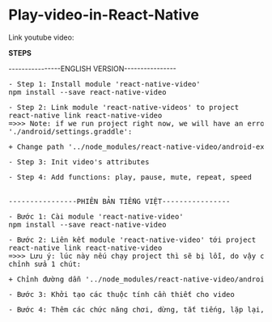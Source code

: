 # Play-video-in-React-Native

Link youtube video: 

********STEPS********

----------------ENGLISH VERSION----------------
<pre>-</prev> Step 1: Install module 'react-native-video'
npm install --save react-native-video
<pre>-</prev> Step 2: Link module 'react-native-videos' to project
react-native link react-native-video
=>>> Note: if we run project right now, we will have an error. So, we need edit file 
'./android/settings.graddle':
<pre>+</prev> Change path '../node_modules/react-native-video/android-exoplayer' to '../node_modules/react-native-video/android'
<pre>-</prev> Step 3: Init video's attributes
<pre>-</prev> Step 4: Add functions: play, pause, mute, repeat, speed


----------------PHIÊN BẢN TIẾNG VIỆT----------------
<pre>-</prev> Bước 1: Cài module 'react-native-video'
npm install --save react-native-video
<pre>-</prev> Bước 2: Liên kết module 'react-native-video' tới project
react-native link react-native-video
=>>> Lưu ý: lúc này nếu chạy project thì sẽ bị lỗi, do vậy cần vào file './android/settings.graddle'
chỉnh sửa 1 chút:
<pre>+</prev> Chỉnh đường dẫn '../node_modules/react-native-video/android-exoplayer' thành '../node_modules/react-native-video/android'
<pre>-</prev> Bước 3: Khởi tạo các thuộc tính cần thiết cho video
<pre>-</prev> Bước 4: Thêm các chức năng chơi, dừng, tắt tiếng, lặp lại, chỉnh tốc độ
